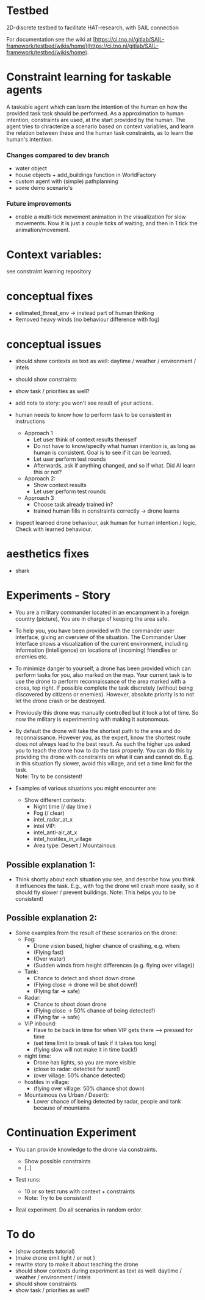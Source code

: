 # Testbed

2D-discrete testbed to facilitate HAT-research, with SAIL connection

For documentation see the wiki at [https://ci.tno.nl/gitlab/SAIL-framework/testbed/wikis/home](https://ci.tno.nl/gitlab/SAIL-framework/testbed/wikis/home).


# Constraint learning for taskable agents
A taskable agent which can learn the intention of the human on how the provided task task should be performed. As a approximation to human intention, constraints are used, at the start provided by the human. The agent tries to chracterize a scenario based on context variables, and learn the relation between these and the human task constraints, as to learn the human's intention.

### Changes compared to dev branch
- water object
- house objects + add_buildings function in WorldFactory
- custom agent with (simple) pathplanning
- some demo scenario's

### Future improvements
- enable a multi-tick movement animation in the visualization for slow movements. Now it is just a couple ticks of waiting, and then in 1 tick the animation/movement.

# Context variables:
see constraint learning repository

# conceptual fixes
- estimated_threat_env -> instead part of human thinking
- Removed heavy winds (no behaviour difference with fog)

# conceptual  issues
- should show contexts as text as well: daytime / weather / environment / intels
- should show constraints
- show task / priorities as well?
- add note to story: you won't see result of your actions.

- human needs to know how to perform task to be consistent in instructions
    - Approach 1
        - Let user think of context results themself
        - Do not have to know/specify what human intention is, as long as human is consistent.
            Goal is to see if it can be learned.
        - Let user perform test rounds
        - Afterwards, ask if anything changed, and so if what. Did AI learn this or not?
    - Approach 2:
        - Show context results
        - Let user perform test rounds
    - Approach 3
        - Choose task already trained in?
        - trained human fills in constraints correctly -> drone learns

- Inspect learned drone behaviour, ask human for human intention / logic. Check with learned behaviour.

# aesthetics fixes
- shark


# Experiments - Story
- You are a military commander located in an encampment in a foreign country (picture), You are in charge of keeping the area safe.
- To help you, you have been provided with the commander user interface, giving an overview of the situation. The Commander User Interface shows a visualization of the current environment, including information (intelligence) on locations of (incoming) friendlies or enemies etc.

- To minimize danger to yourself, a drone has been provided which can perform tasks for you, also marked on the map. Your current task is to use the drone to perform reconnaissance of the area marked with a cross, top right. If possible complete the task discretely (without being discovered by citizens or enemies). However, absolute priority is to not let the drone crash or be destroyed.

- Previously this drone was manually controlled but it took a lot of time. So now the military is experimenting with making it autonomous.
- By default the drone will take the shortest path to the area and do reconnaissance. However you, as the expert, know the shortest route does not always lead to the best result. As such the higher ups asked you to teach the drone how to do the task properly. You can do this by providing the drone with constraints on what it can and cannot do. E.g. in this situation fly slower, avoid this village, and set a time limit for the task.  
Note: Try to be consistent!

- Examples of various situations you might encounter are:

    - Show different contexts:
        - Night time (/ day time )
        - Fog (/ clear)
        - intel_radar_at_x
        - intel VIP:
        - intel_anti-air_at_x
        - intel_hostiles_in_village
        - Area type: Desert / Mountainous

## Possible explanation 1:
- Think shortly about each situation you see, and describe how you think it influences the task.
E.g., with fog the drone will crash more easily, so it should fly slower / prevent buildings.
Note: This helps you to be consistent!

## Possible explanation 2:
- Some examples from the result of these scenarios on the drone:
    - Fog:
        - Drone vision based, higher chance of crashing, e.g. when:
        - (Flying fast)
        - (Over water)
        - (Sudden winds from height differences (e.g. flying over village))
    - Tank:
        - Chance to detect and shoot down drone
        - (Flying close -> drone will be shot down!)
        - (Flying far -> safe)
    - Radar:
        - Chance to shoot down drone
        - (Flying close -> 50% chance of being detected!)
        - (Flying far -> safe)
    - VIP inbound:  
        - Have to be back in time for when VIP gets there --> pressed for time
        - (set time limit to break of task if it takes too long)
        - (flying slow will not make it in time back!)
    - night time:
        - Drone has lights, so you are more visible
        - (close to radar: detected for sure!)
        - (over village: 50% chance detected)
    - hostiles in village:
        - (flying over village: 50% chance shot down)
    - Mountainous (vs Urban / Desert):
        - Lower chance of being detected by radar, people and tank because of mountains


# Continuation Experiment

- You can provide knowledge to the drone via constraints.
    - Show possible constraints
    - [..]

- Test runs:
    - 10 or so test runs with context + constraints
    - Note: Try to be consistent!

- Real experiment. Do all scenarios in random order.

# To do
- (show contexts tutorial)
- (make drone emit light / or not )
- rewrite story to make it about teaching the drone 
- should show contexts during experiment as text as well: daytime / weather / environment / intels
- should show constraints
- show task / priorities as well?
